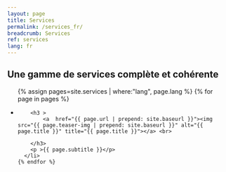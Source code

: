 ```yaml
---
layout: page
title: Services
permalink: /services_fr/
breadcrumb: Services
ref: services
lang: fr
---
```


## Une gamme de services complète et cohérente
<div class="wrapper">


<ul>
    {% assign pages=site.services | where:"lang", page.lang %}
    {% for page in pages %}
      <li>
        
        <h3 >
			<a  href="{{ page.url | prepend: site.baseurl }}"><img src="{{ page.teaser-img | prepend: site.baseurl }}" alt="{{ page.title }}" title="{{ page.title }}"></a> <br>
          
        </h3>
        <p >{{ page.subtitle }}</p>
      </li>
    {% endfor %}
  </ul>
